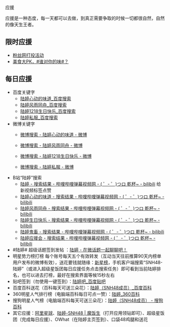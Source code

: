 应援

应援是一种态度，每一天都可以去做，到真正需要争取的时候一切都很自然，自然的像天生王者。

## 限时应援

- [粉丝网打投活动](http://weibo.com/5569791374/EjLjOvtj0)
- [美食大PK，#谁对你的味#？](http://vote.weibo.com/poll/137575272)

## 每日应援

- 百度关键字
  - [陆婷心动的味道_百度搜索](https://www.baidu.com/s?wd=%E9%99%86%E5%A9%B7%E5%BF%83%E5%8A%A8%E7%9A%84%E5%91%B3%E9%81%93)
  - [陆婷风雨同舟_百度搜索](https://www.baidu.com/s?wd=%E9%99%86%E5%A9%B7%E9%A3%8E%E9%9B%A8%E5%90%8C%E8%88%9F)
  - [陆婷1218生日快乐_百度搜索](https://www.baidu.com/s?wd=%E9%99%86%E5%A9%B71218%E7%94%9F%E6%97%A5%E5%BF%AB%E4%B9%90)
  - [陆婷私服_百度搜索](https://www.baidu.com/s?wd=%E9%99%86%E5%A9%B7%E7%A7%81%E6%9C%8D)
- 微博关键字
  - [微博搜索 - 陆婷心动的味道 - 微博](http://s.weibo.com/weibo/%25E9%2599%2586%25E5%25A9%25B7%25E5%25BF%2583%25E5%258A%25A8%25E7%259A%2584%25E5%2591%25B3%25E9%2581%2593)

  - [微博搜索 - 陆婷风雨同舟 - 微博](http://s.weibo.com/weibo/%25E9%2599%2586%25E5%25A9%25B7%25E9%25A3%258E%25E9%259B%25A8%25E5%2590%258C%25E8%2588%259F)

  - [微博搜索 - 陆婷1218生日快乐 - 微博](http://s.weibo.com/weibo/%25E9%2599%2586%25E5%25A9%25B71218%25E7%2594%259F%25E6%2597%25A5%25E5%25BF%25AB%25E4%25B9%2590)

  - [微博搜索 - 陆婷私服 - 微博](http://s.weibo.com/weibo/%25E9%2599%2586%25E5%25A9%25B7%25E7%25A7%2581%25E6%259C%258D)
- B站“陆婷”搜索
    - [陆婷 - 搜索结果 - 哔哩哔哩弹幕视频网 - ( ゜- ゜)つロ 乾杯~ - bilibili](http://search.bilibili.com/all?keyword=%E9%99%86%E5%A9%B7) 给新视频标签点赞
    - [陆婷心动的味道 - 搜索结果 - 哔哩哔哩弹幕视频网 - ( ゜- ゜)つロ 乾杯~ - bilibili](http://search.bilibili.com/all?keyword=%E9%99%86%E5%A9%B7%E5%BF%83%E5%8A%A8%E7%9A%84%E5%91%B3%E9%81%93)
    - [陆婷风雨同舟 - 搜索结果 - 哔哩哔哩弹幕视频网 - ( ゜- ゜)つロ 乾杯~ - bilibili](http://search.bilibili.com/all?keyword=%E9%99%86%E5%A9%B7%E9%A3%8E%E9%9B%A8%E5%90%8C%E8%88%9F)
    - [陆婷生日快乐 - 搜索结果 - 哔哩哔哩弹幕视频网 - ( ゜- ゜)つロ 乾杯~ - bilibili](http://search.bilibili.com/all?keyword=%E9%99%86%E5%A9%B7%E7%94%9F%E6%97%A5%E5%BF%AB%E4%B9%90)
    - [陆婷鬼畜 - 搜索结果 - 哔哩哔哩弹幕视频网 - ( ゜- ゜)つロ 乾杯~ - bilibili](http://search.bilibili.com/all?keyword=%E9%99%86%E5%A9%B7%E9%AC%BC%E7%95%9C)
    - [陆婷应援会 - 搜索结果 - 哔哩哔哩弹幕视频网 - ( ゜- ゜)つロ 乾杯~ - bilibili](http://search.bilibili.com/all?keyword=%E9%99%86%E5%A9%B7%E5%BA%94%E6%8F%B4%E4%BC%9A)
- \#陆婷# 超级话题签到发帖 ：[陆婷 - 在微话题一起聊聊吧！](http://weibo.com/p/1008081774e0904c29efe3190815720ccffa6c/super_index)
- 明星势力榜打榜 每个账号每天五个有效转发（互动当天往前推算90天内榜单用户发布的微博有效），送花要钱就随缘：[新星榜](http://t.cn/zOCSLQE)，手机客户端搜索“SNH48-陆婷”（或进入超级星饭团每日应援任务点击搜索任务）即可看到当前陆婷排名，也可以进去打榜，最好在搜索界面等候15秒左右
- 贴吧签到（勿使用一键签到）：[陆婷吧_百度贴吧](http://tieba.baidu.com/f?kw=%E9%99%86%E5%A9%B7)
- 百度百科送花（百科每天可送三朵花）：[陆婷（SNH48成员）_百度百科](http://baike.baidu.com/item/%E9%99%86%E5%A9%B7/13684136)
- 360明星人气排行榜（电脑端百科每日可点一赞）：[陆婷_360百科](http://baike.so.com/doc/582337-616410.html)
- 搜狗明星人气榜（电脑端百科每天可送三朵花）：[陆婷（SNH48成员） - 搜狗百科](http://baike.sogou.com/v154860965.htm?fromTitle=%E9%99%86%E5%A9%B7&ch=ch.bk.amb)
- 其它应援：[阿里星球](http://h.dongting.com/yule/app/fans_community_detail.html?id=54917905&userID=NjA0NjAxMDg2&bu=fans&shareobject=community)、[陆婷-SNH48 | 魔饭生](https://www.morefans.com.cn/star/profile/5860.html)（打开应用领钻即可）、超级星饭团（完成每日应援）、OWhat（在陆婷主页签到）、口袋48鸡腿和送花
